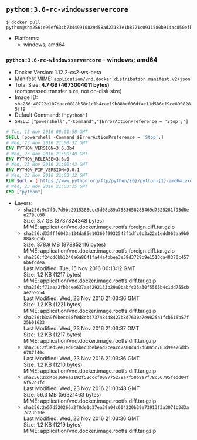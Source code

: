 ## `python:3.6-rc-windowsservercore`

```console
$ docker pull python@sha256:e96ef63cb73449910829d58ad23183e1b8721c0911580b914ac850efbcd21708
```

-	Platforms:
	-	windows; amd64

### `python:3.6-rc-windowsservercore` - windows; amd64

-	Docker Version: 1.12.2-cs2-ws-beta
-	Manifest MIME: `application/vnd.docker.distribution.manifest.v2+json`
-	Total Size: **4.7 GB (4673004011 bytes)**  
	(compressed transfer size, not on-disk size)
-	Image ID: `sha256:40722e107daec0818b58c1e1b4cae19b88bef06dfae11d586e19ce8908285ff9`
-	Default Command: `["python"]`
-	`SHELL`: `["powershell","-Command","$ErrorActionPreference = 'Stop';"]`

```dockerfile
# Tue, 15 Nov 2016 00:01:58 GMT
SHELL [powershell -Command $ErrorActionPreference = 'Stop';]
# Wed, 23 Nov 2016 21:00:37 GMT
ENV PYTHON_VERSION=3.6.0b4
# Wed, 23 Nov 2016 21:00:40 GMT
ENV PYTHON_RELEASE=3.6.0
# Wed, 23 Nov 2016 21:00:43 GMT
ENV PYTHON_PIP_VERSION=9.0.1
# Wed, 23 Nov 2016 21:03:12 GMT
RUN $url = ('https://www.python.org/ftp/python/{0}/python-{1}-amd64.exe' -f $env:PYTHON_RELEASE, $env:PYTHON_VERSION); 	Write-Host ('Downloading {0} ...' -f $url); 	(New-Object System.Net.WebClient).DownloadFile($url, 'python.exe'); 		Write-Host 'Installing ...'; 	Start-Process python.exe -Wait 		-ArgumentList @( 			'/quiet', 			'InstallAllUsers=1', 			'TargetDir=C:\Python', 			'PrependPath=1', 			'Shortcuts=0', 			'Include_doc=0', 			'Include_test=0' 		); 		$env:PATH = [Environment]::GetEnvironmentVariable('PATH', [EnvironmentVariableTarget]::Machine); 		Write-Host 'Verifying install ...'; 	Write-Host '  python --version'; python --version; 		Write-Host 'Removing ...'; 	Remove-Item python.exe -Force; 		$pipInstall = ('pip=={0}' -f $env:PYTHON_PIP_VERSION); 	Write-Host ('Installing {0} ...' -f $pipInstall); 	pip install --no-cache-dir --upgrade --force-reinstall $pipInstall; 		Write-Host 'Verifying pip install ...'; 	pip --version; 		Write-Host 'Complete.';
# Wed, 23 Nov 2016 21:03:15 GMT
CMD ["python"]
```

-	Layers:
	-	`sha256:9c7f9c7d9bc2915388ecc5d08e89a7583658285469d7325281f95d8ee279cc60`  
		Size: 3.7 GB (3737824348 bytes)  
		MIME: application/vnd.docker.image.rootfs.foreign.diff.tar.gzip
	-	`sha256:d33fff6043a134da85e10360f9932543f1dfc0c3a22e1edd062aa9b088a86c5b`  
		Size: 878.9 MB (878852116 bytes)  
		MIME: application/vnd.docker.image.rootfs.foreign.diff.tar.gzip
	-	`sha256:f24cd6bb1240a6a8641fa44a4bbea3e59d3729b9e1513ca48370c4576b6fddea`  
		Last Modified: Tue, 15 Nov 2016 00:13:12 GMT  
		Size: 1.2 KB (1217 bytes)  
		MIME: application/vnd.docker.image.rootfs.diff.tar.gzip
	-	`sha256:f71aea2fb34ee637aa4292133b29a0babfc35a30f5565b4c1dd755cbae259554`  
		Last Modified: Wed, 23 Nov 2016 21:03:36 GMT  
		Size: 1.2 KB (1221 bytes)  
		MIME: application/vnd.docker.image.rootfs.diff.tar.gzip
	-	`sha256:b3a9f0becc68f0d8db473748448427b8d7630a7e9825a1fcb616b57f25b01633`  
		Last Modified: Wed, 23 Nov 2016 21:03:37 GMT  
		Size: 1.2 KB (1217 bytes)  
		MIME: application/vnd.docker.image.rootfs.diff.tar.gzip
	-	`sha256:2f3ed5ee1ed8cabec3bebe6d2ceacc7a88c4d2d68a5c781d9ee76dd56787f40c`  
		Last Modified: Wed, 23 Nov 2016 21:03:36 GMT  
		Size: 1.2 KB (1210 bytes)  
		MIME: application/vnd.docker.image.rootfs.diff.tar.gzip
	-	`sha256:2cd4be169ea2192f52dccf008775279a7f50b9a7f78c56795fedd04f5f52e1fc`  
		Last Modified: Wed, 23 Nov 2016 21:03:48 GMT  
		Size: 56.3 MB (56321463 bytes)  
		MIME: application/vnd.docker.image.rootfs.diff.tar.gzip
	-	`sha256:2e57d520266a2f0de1c37ea39a04c604220b39e73913f3a3071b3d3a7c23b30e`  
		Last Modified: Wed, 23 Nov 2016 21:03:36 GMT  
		Size: 1.2 KB (1219 bytes)  
		MIME: application/vnd.docker.image.rootfs.diff.tar.gzip
